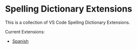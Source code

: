 # Spelling Dictionary Extensions
This is a collection of VS Code Spelling Dictionary Extensions.

Current Extensions:
- [Spanish](./code-spell-checker-spanish)

